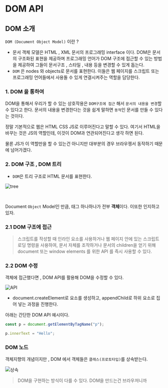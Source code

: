 # DOM API

## DOM 소개

`DOM (Document Object Model)` 이란 ?
- 문서 객체 모델은 HTML , XML 문서의 프로그래밍 interface 이다. DOM은 문서의 구조화된 표현을 제공하며 프로그래밍 언어가 DOM 구조에 접근할 수 있는 방법을 제공하여 그들이 문서구조 , 스타일 , 내용 등을 변경할 수 있게 돕는다.
-  `DOM` 은 nodes 와 objects로 문서를 표현한다. 이들은 웹 페이지를 스크립트 또는 프로그래밍 언어들에서 사용돌 수 있게 연결시켜주는 역할을 담당한다.

### 1. DOM 을 통하여

DOM을 통해서 우리가 할 수 있는 상호작용은 `DOM구조에 접근` 해서 `문서의 내용을 변경`할 수 있다고 한다.
문서의 내용을 변경한다는 것을 쉽게 말하면 `동적`인  문서를 만들 수 있다는 것이다.  
   
정말 기본적으로 웹은 HTML CSS JS로 이루어진다고 말할 수 있다. 여기서 HTML을 바꾸는 것은 JS의 역할인데, 이것이 DOM과 연관되어진다고 생각 하면 된다.
  
  물론 JS가 이 역할만을 할 수 있는건 아니지만 대부분의 경우 브라우젱서 동작하기 때문에 넘어가겠다.

### 2. DOM 구조 , DOM 트리
- `DOM`은 트리 구조로 HTML 문서를 표현한다.
  
![tree](https://img1.daumcdn.net/thumb/R1280x0/?scode=mtistory2&fname=https%3A%2F%2Fblog.kakaocdn.net%2Fdn%2FssgJG%2FbtqDO1V1e2g%2FbpBfkWNPkIluSiQfhsaxG0%2Fimg.png)


<br>

Document `Object` Model인 만큼, 태그 하나하나가 전부 **객체**이다. 이또한 인지하고 있자.

### 2.1 DOM 구조에 접근
> 스크립트를 작성할 때 인라인 요소를 사용하거나 웹 페이지 안에 있는 스크립트 로딩 명령을 사용하여, 문서 자체를 조작하거나 문서의 children을 얻기 위해 document 또는 window elements 를 위한 API 를 즉시 사용할 수 있다.

### 2.2 DOM 수정
객체에 접근했다면 , DOM API를 활용해 DOM을 수정할 수 있다.

![API](https://img1.daumcdn.net/thumb/R1280x0/?scode=mtistory2&fname=https%3A%2F%2Fblog.kakaocdn.net%2Fdn%2FbnAfcx%2FbtqDRNhmftL%2FK2n3pKhOfEE1NikYKzm0BK%2Fimg.png)

- document.createElement로 요소를 생성하고, appendChild로 하위 요소로 집어 넣는 과정을 진행한다.


아래는 간단한 DOM API 예시이다.
```js
const p = document.getElementByTagName("p");

p.innerText = "Hello";
```

### DOM 노드
객체지향의 개념이지만 , DOM 에서 객체들은 `클래스(프로토타입)`를 상속받는다.

![상속](https://img1.daumcdn.net/thumb/R1280x0/?scode=mtistory2&fname=https%3A%2F%2Fblog.kakaocdn.net%2Fdn%2FpnQ2a%2FbtqDRLDP1Ue%2FFVBUb3q0PX1KKj9ntb0Z61%2Fimg.png)

> DOM을 구현하는 방식이 다를 수 있다. DOM을 만드는건 브라우저니까